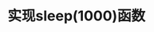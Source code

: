 # 实现sleep(1000)函数

<run-script name="基于promise" codePath="knowledge-lib/js/算法/经典手写/sleep/f1.js">
</run-script>

<run-script name="基于Date.now()" codePath="knowledge-lib/js/算法/经典手写/sleep/f2.js">
</run-script>